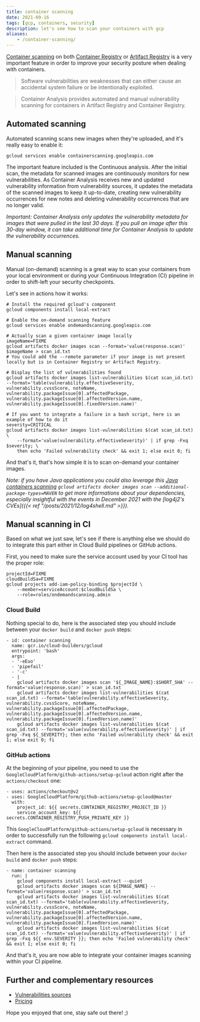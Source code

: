 ```yaml
---
title: container scanning
date: 2021-09-16
tags: [gcp, containers, security]
description: let's see how to scan your containers with gcp
aliases:
    - /container-scanning/
---
```

[Container scanning](https://cloud.google.com/container-analysis/docs/container-scanning-overview) on both [Container Registry](https://cloud.google.com/container-registry) or [Artifact Registry](https://cloud.google.com/artifact-registry) is a very important feature in order to improve your security posture when dealing with containers.

> Software vulnerabilities are weaknesses that can either cause an accidental system failure or be intentionally exploited.

> Container Analysis provides automated and manual vulnerability scanning for containers in Artifact Registry and Container Registry.

## Automated scanning

Automated scanning scans new images when they're uploaded, and it's really easy to enable it:
```
gcloud services enable containerscanning.googleapis.com
```

The important feature included is the Continuous analysis. After the initial scan, the metadata for scanned images are continuously monitors for new vulnerabilities. As Container Analysis receives new and updated vulnerability information from vulnerability sources, it updates the metadata of the scanned images to keep it up-to-date, creating new vulnerability occurrences for new notes and deleting vulnerability occurrences that are no longer valid.

_Important: Container Analysis only updates the vulnerability metadata for images that were pulled in the last 30 days. If you pull an image after this 30-day window, it can take additional time for Container Analysis to update the vulnerability occurrences._

## Manual scanning

Manual (on-demand) scanning is a great way to scan your containers from your local environment or during your Continuous Integration (CI) pipeline in order to shift-left your security checkpoints.

Let's see in actions how it works:
```
# Install the required gcloud's component
gcloud components install local-extract

# Enable the on-demand scanning feature
gcloud services enable ondemandscanning.googleapis.com

# Actually scan a given container image locally
imageName=FIXME
gcloud artifacts docker images scan --format='value(response.scan)' $imageName > scan_id.txt
# You could add the --remote parameter if your image is not present locally but is in Container Registry or Artifact Registry.

# Display the list of vulnerabilities found
gcloud artifacts docker images list-vulnerabilities $(cat scan_id.txt) --format='table(vulnerability.effectiveSeverity, vulnerability.cvssScore, noteName, vulnerability.packageIssue[0].affectedPackage, vulnerability.packageIssue[0].affectedVersion.name, vulnerability.packageIssue[0].fixedVersion.name)'

# If you want to integrate a failure in a bash script, here is an example of how to do it
severity=CRITICAL
gcloud artifacts docker images list-vulnerabilities $(cat scan_id.txt) \
    --format='value(vulnerability.effectiveSeverity)' | if grep -Fxq $severity; \
    then echo 'Failed vulnerability check' && exit 1; else exit 0; fi
```

And that's it, that's how simple it is to scan on-demand your container images.

_Note: if you have Java applications you could also leverage this [Java containers scanning](https://cloud.google.com/container-analysis/docs/java-scanning) `gcloud artifacts docker images scan --additional-package-types=MAVEN` to get more informations about your dependencies, especially insightful with the events in December 2021 with the [log4j2's CVEs]({{< ref "/posts/2021/12/log4shell.md" >}})._ 

## Manual scanning in CI

Based on what we just saw, let's see if there is anything else we should do to integrate this part either in Cloud Build pipelines or GitHub actions.

First, you need to make sure the service account used by your CI tool has the proper role:
```
projectId=FIXME
cloudBuildSa=FIXME
gcloud projects add-iam-policy-binding $projectId \
    --member=serviceAccount:$cloudBuildSa \
    --role=roles/ondemandscanning.admin
```

### Cloud Build

Nothing special to do, here is the associated step you should include between your `docker build` and `docker push` steps:
```
- id: container scanning
  name: gcr.io/cloud-builders/gcloud
  entrypoint: 'bash'
  args:
  - '-eEuo'
  - 'pipefail'
  - '-c'
  - |
    gcloud artifacts docker images scan '${_IMAGE_NAME}:$SHORT_SHA' --format='value(response.scan)' > scan_id.txt
    gcloud artifacts docker images list-vulnerabilities $(cat scan_id.txt) --format='table(vulnerability.effectiveSeverity, vulnerability.cvssScore, noteName, vulnerability.packageIssue[0].affectedPackage, vulnerability.packageIssue[0].affectedVersion.name, vulnerability.packageIssue[0].fixedVersion.name)'
    gcloud artifacts docker images list-vulnerabilities $(cat scan_id.txt) --format='value(vulnerability.effectiveSeverity)' | if grep -Fxq ${_SEVERITY}; then echo 'Failed vulnerability check' && exit 1; else exit 0; fi
```

### GitHub actions

At the beginning of your pipeline, you need to use the `GoogleCloudPlatform/github-actions/setup-gcloud` action right after the `actions/checkout` one:

```
- uses: actions/checkout@v2
- uses: GoogleCloudPlatform/github-actions/setup-gcloud@master
  with:
    project_id: ${{ secrets.CONTAINER_REGISTRY_PROJECT_ID }}
    service_account_key: ${{ secrets.CONTAINER_REGISTRY_PUSH_PRIVATE_KEY }}
```
This `GoogleCloudPlatform/github-actions/setup-gcloud` is necessary in order to successfully run the following `gcloud components install local-extract` command.

Then here is the associated step you should include between your `docker build` and `docker push` steps:
```
- name: container scanning
  run: |
    gcloud components install local-extract --quiet
    gcloud artifacts docker images scan ${IMAGE_NAME} --format='value(response.scan)' > scan_id.txt
    gcloud artifacts docker images list-vulnerabilities $(cat scan_id.txt) --format='table(vulnerability.effectiveSeverity, vulnerability.cvssScore, noteName, vulnerability.packageIssue[0].affectedPackage, vulnerability.packageIssue[0].affectedVersion.name, vulnerability.packageIssue[0].fixedVersion.name)'
    gcloud artifacts docker images list-vulnerabilities $(cat scan_id.txt) --format='value(vulnerability.effectiveSeverity)' | if grep -Fxq ${{ env.SEVERITY }}; then echo 'Failed vulnerability check' && exit 1; else exit 0; fi
```

And that's it, you are now able to integrate your container images scanning within your CI pipeline.

## Further and complementary resources

- [Vulnerabilities sources](https://cloud.google.com/container-analysis/docs/container-scanning-overview#sources)
- [Pricing](https://cloud.google.com/container-analysis/pricing#vulnz)

Hope you enjoyed that one, stay safe out there! ;)